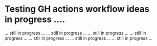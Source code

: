 # Testing GH actions workflow ideas in progress ....

... still in progress ...
... still in progress ...
... still in progress ...
... still in progress ...
... still in progress ...
... still in progress ...
... still in progress ...
